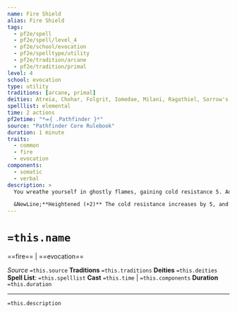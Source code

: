 ```yaml
---
name: Fire Shield
alias: Fire Shield
tags:
  - pf2e/spell
  - pf2e/spell/level_4
  - pf2e/school/evocation
  - pf2e/spelltype/utility
  - pf2e/tradition/arcane
  - pf2e/tradition/primal
level: 4
school: evocation
type: utility
traditions: [arcane, primal]
deities: Atreia, Chohar, Folgrit, Iomedae, Milani, Ragathiel, Sorrow's Sword, The Godclaw
spelllist: elemental
time: 2 actions
pf2etime: "*⬺{ .Pathfinder }*"
source: "Pathfinder Core Rulebook"
duration: 1 minute
traits:
  - common
  - fire
  - evocation
components:
  - somatic
  - verbal
description: >
  You wreathe yourself in ghostly flames, gaining cold resistance 5. Additionally, adjacent creatures that hit you with a melee attack, as well as creatures that touch you or hit you with an unarmed attack, take 2d6 fire damage each time they do.

  &NewLine;**Heightened (+2)** The cold resistance increases by 5, and the fire damage increases by 1d6.
---
```

# `=this.name`
==fire== | ==evocation==

*Source* `=this.source`
**Traditions** `=this.traditions`
**Deities** `=this.deities`
**Spell List**: `=this.spelllist`
**Cast** `=this.time` | `=this.components`
**Duration** `=this.duration`

***
`=this.description`